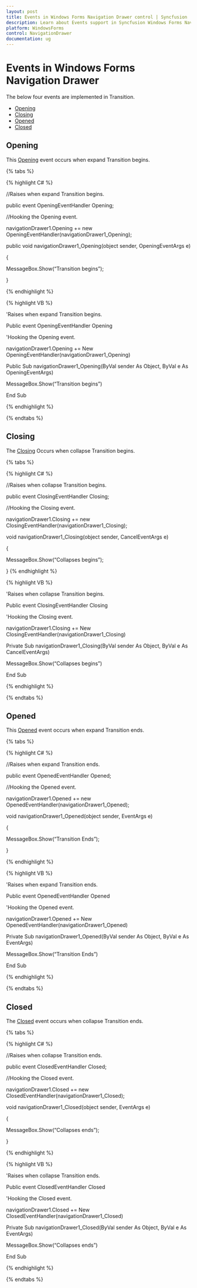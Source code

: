 ```yaml
---
layout: post
title: Events in Windows Forms Navigation Drawer control | Syncfusion
description: Learn about Events support in Syncfusion Windows Forms Navigation Drawer control, its elements and more details.
platform: WindowsForms
control: NavigationDrawer 
documentation: ug
---
```


# Events in Windows Forms Navigation Drawer

The below four events are implemented in Transition.

* [Opening](https://help.syncfusion.com/cr/windowsforms/Syncfusion.Windows.Forms.Tools.NavigationDrawer.html#Syncfusion_Windows_Forms_Tools_NavigationDrawer_Opening)
* [Closing](https://help.syncfusion.com/cr/windowsforms/Syncfusion.Windows.Forms.Tools.NavigationDrawer.html#Syncfusion_Windows_Forms_Tools_NavigationDrawer_Closing)
* [Opened](https://help.syncfusion.com/cr/windowsforms/Syncfusion.Windows.Forms.Tools.NavigationDrawer.html#Syncfusion_Windows_Forms_Tools_NavigationDrawer_Opened)
* [Closed](https://help.syncfusion.com/cr/windowsforms/Syncfusion.Windows.Forms.Tools.NavigationDrawer.html#Syncfusion_Windows_Forms_Tools_NavigationDrawer_Closed)

## Opening

This [Opening](https://help.syncfusion.com/cr/windowsforms/Syncfusion.Windows.Forms.Tools.NavigationDrawer.html#Syncfusion_Windows_Forms_Tools_NavigationDrawer_Opening) event occurs when expand Transition begins.

{% tabs %}

{% highlight C# %}

//Raises when expand Transition begins.

public event OpeningEventHandler Opening;

//Hooking the Opening event.

navigationDrawer1.Opening += new OpeningEventHandler(navigationDrawer1_Opening);

public void navigationDrawer1_Opening(object sender, OpeningEventArgs e)

{
	
 MessageBox.Show(“Transition begins”);
	  
}

{% endhighlight %}

{% highlight VB %}

'Raises when expand Transition begins.

Public event OpeningEventHandler Opening

'Hooking the Opening event.

navigationDrawer1.Opening += New OpeningEventHandler(navigationDrawer1_Opening)

Public Sub navigationDrawer1_Opening(ByVal sender As Object, ByVal e As OpeningEventArgs)

MessageBox.Show(“Transition begins”)

End Sub

{% endhighlight %}

{% endtabs %}

## Closing

The [Closing](https://help.syncfusion.com/cr/windowsforms/Syncfusion.Windows.Forms.Tools.NavigationDrawer.html#Syncfusion_Windows_Forms_Tools_NavigationDrawer_Closing) Occurs when collapse Transition begins.

{% tabs %}

{% highlight C# %}

//Raises when collapse Transition begins.

public event ClosingEventHandler Closing;

//Hooking the Closing event.

navigationDrawer1.Closing += new ClosingEventHandler(navigationDrawer1_Closing);

void navigationDrawer1_Closing(object sender, CancelEventArgs e)

{

MessageBox.Show(“Collapses begins”);

}
{% endhighlight %}

{% highlight VB %}

'Raises when collapse Transition begins.

Public event ClosingEventHandler Closing

'Hooking the Closing event.

navigationDrawer1.Closing += New ClosingEventHandler(navigationDrawer1_Closing)

Private Sub navigationDrawer1_Closing(ByVal sender As Object, ByVal e As CancelEventArgs)

MessageBox.Show(“Collapses begins”)

End Sub

{% endhighlight %}

{% endtabs %}


## Opened

This [Opened](https://help.syncfusion.com/cr/windowsforms/Syncfusion.Windows.Forms.Tools.NavigationDrawer.html#Syncfusion_Windows_Forms_Tools_NavigationDrawer_Opened) event occurs when expand Transition ends.

{% tabs %}

{% highlight C# %}

//Raises when expand Transition ends.

public event OpenedEventHandler Opened;

//Hooking the Opened event.

navigationDrawer1.Opened += new OpenedEventHandler(navigationDrawer1_Opened);

void navigationDrawer1_Opened(object sender, EventArgs e)

{

MessageBox.Show(“Transition Ends”);

}

{% endhighlight %}

{% highlight VB %}

'Raises when expand Transition ends.

Public event OpenedEventHandler Opened

'Hooking the Opened event.

navigationDrawer1.Opened += New OpenedEventHandler(navigationDrawer1_Opened)

Private Sub navigationDrawer1_Opened(ByVal sender As Object, ByVal e As EventArgs)

MessageBox.Show(“Transition Ends”)

End Sub

{% endhighlight %}

{% endtabs %}

## Closed

The [Closed](https://help.syncfusion.com/cr/windowsforms/Syncfusion.Windows.Forms.Tools.NavigationDrawer.html#Syncfusion_Windows_Forms_Tools_NavigationDrawer_Closed) event occurs when collapse Transition ends.

{% tabs %}

{% highlight C# %}

//Raises when collapse Transition ends.

public event ClosedEventHandler Closed;

//Hooking the Closed event.

navigationDrawer1.Closed += new ClosedEventHandler(navigationDrawer1_Closed);

void navigationDrawer1_Closed(object sender, EventArgs e)

{

MessageBox.Show(“Collapses ends”);

}

{% endhighlight %}

{% highlight VB %}

'Raises when collapse Transition ends.

Public event ClosedEventHandler Closed

'Hooking the Closed event.

navigationDrawer1.Closed += New ClosedEventHandler(navigationDrawer1_Closed)

Private Sub navigationDrawer1_Closed(ByVal sender As Object, ByVal e As EventArgs)

MessageBox.Show(“Collapses ends”)

End Sub

{% endhighlight %}

{% endtabs %}




